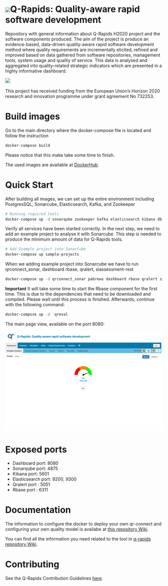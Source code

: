 # <img src="https://github.com/q-rapids/q-rapids/wiki/images/logos/qrapids_logo_color_100x100_noname.png" width="60">Q-Rapids: Quality-aware rapid software development

Repository with general information about Q-Rapids H2020 project and the software components produced. The aim of the project is produce an evidence-based, data-driven quality-aware rapid software development method where quality requirements are incrementally elicited, refined and improved based on data gathered from software repositories, management tools, system usage and quality of service. This data is analysed and aggregated into quality-related strategic indicators which are presented in a highly informative dashboard.

![](https://github.com/q-rapids/q-rapids/wiki/images/qrapids_framework.png)

This project has received funding from the European Union’s Horizon 2020 research and innovation programme under grant agreement No 732253.

# Build images

Go to the main directory where the docker-compose file is located and follow the instruction

```bash
docker-compose build
```
Please notice that this make take some time to finish.

The used images are available at [DockerHub](https://hub.docker.com/u/qrapids).
# Quick Start

After building all images, we can set up the entire environment including PostgresSQL, Sonarcube, Elasticsearch, Kafka, and Zookeeper

```bash
# Running required tools
docker-compose up -d sonarqube zookeeper kafka elasticsearch kibana db
```
Verify all services have been started correctly. In the next step, we need to add an example project to analyse it with Sonarcube. This step is needed to produce the minimum amount of data for Q-Rapids tools. 

```bash
# Add Example project into SonarCube
docker-compose up sample-projects
```

When we adding example project into Sonarcube we have to run  qrconnect_sonar, dashboard rbase,  qralert, siassessment-rest  
 
```bash
docker-compose up -d qrconnect_sonar pabrews dashboard rbase qralert siassessment-rest  forecast-rest
```

**Important** It will take some time to start the Rbase component for the first time. This is due to the dependencies that need to be downloaded and compiled. Please wait until this process is finished. Afterwards, continue with the following command:


```bash
docker-compose up -d  qreval
```


The main page view, available on the port 8080: 

![](./docs/dashboard.png)

# Exposed ports

* Dashboard port: 8080
* Sonarqube port: 4875
* Kibana port: 5601
* Elasticsearch port: 9200, 9300
* Qralert port : 5051
* Rbase port : 6311



# Documentation

The information to configure  the docker to deploy your own qr-connect and configuring your own quality model is availabe at [this repository Wiki](https://github.com/q-rapids/qrapids-docker/wiki).

You can find all the information you need related to the tool in [q-rapids repository Wiki](https://github.com/q-rapids/q-rapids/wiki).


# Contributing
See the Q-Rapids Contribution Guidelines [here](https://github.com/q-rapids/q-rapids/blob/master/CONTRIBUTING.md).
